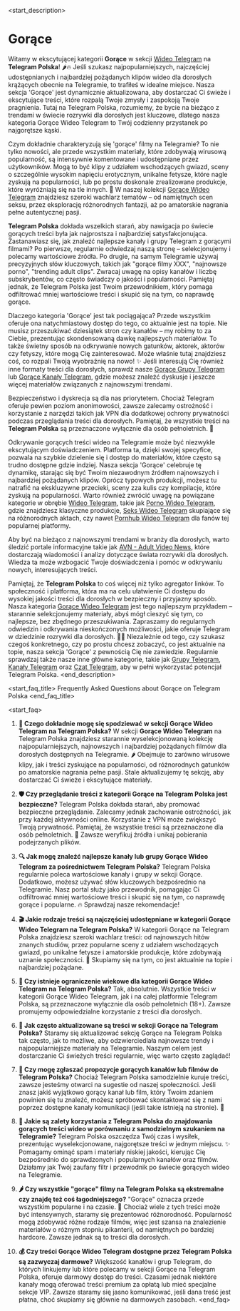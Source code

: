 <start_description>
# Gorące

Witamy w ekscytującej kategorii **Gorące** w sekcji [Wideo Telegram](/wideo/) na **Telegram Polska**! 🌶️🔥 Jeśli szukasz najpopularniejszych, najczęściej udostępnianych i najbardziej pożądanych klipów wideo dla dorosłych krążących obecnie na Telegramie, to trafiłeś w idealne miejsce. Nasza sekcja 'Gorące' jest dynamicznie aktualizowana, aby dostarczać Ci świeże i ekscytujące treści, które rozpalą Twoje zmysły i zaspokoją Twoje pragnienia. Tutaj na Telegram Polska, rozumiemy, że bycie na bieżąco z trendami w świecie rozrywki dla dorosłych jest kluczowe, dlatego nasza kategoria Gorące Wideo Telegram to Twój codzienny przystanek po najgorętsze kąski.

Czym dokładnie charakteryzują się 'gorące' filmy na Telegramie? To nie tylko nowości, ale przede wszystkim materiały, które zdobywają wirusową popularność, są intensywnie komentowane i udostępniane przez użytkowników. Mogą to być klipy z udziałem wschodzących gwiazd, sceny o szczególnie wysokim napięciu erotycznym, unikalne fetysze, które nagle zyskują na popularności, lub po prostu doskonale zrealizowane produkcje, które wyróżniają się na tle innych. 🚀 W naszej kolekcji [Gorące Wideo Telegram](/wideo/gorace/) znajdziesz szeroki wachlarz tematów – od namiętnych scen seksu, przez eksplorację różnorodnych fantazji, aż po amatorskie nagrania pełne autentycznej pasji.

**Telegram Polska** dokłada wszelkich starań, aby nawigacja po świecie gorących treści była jak najprostsza i najbardziej satysfakcjonująca. Zastanawiasz się, jak znaleźć najlepsze kanały i grupy Telegram z gorącymi filmami? Po pierwsze, regularnie odwiedzaj naszą stronę – selekcjonujemy i polecamy wartościowe źródła. Po drugie, na samym Telegramie używaj precyzyjnych słów kluczowych, takich jak "gorące filmy XXX", "najnowsze porno", "trending adult clips". Zwracaj uwagę na opisy kanałów i liczbę subskrybentów, co często świadczy o jakości i popularności. Pamiętaj jednak, że Telegram Polska jest Twoim przewodnikiem, który pomaga odfiltrować mniej wartościowe treści i skupić się na tym, co naprawdę gorące.

Dlaczego kategoria 'Gorące' jest tak pociągająca? Przede wszystkim oferuje ona natychmiastowy dostęp do tego, co aktualnie jest na topie. Nie musisz przeszukiwać dziesiątek stron czy kanałów – my robimy to za Ciebie, prezentując skondensowaną dawkę najlepszych materiałów. To także świetny sposób na odkrywanie nowych gatunków, aktorek, aktorów czy fetyszy, które mogą Cię zainteresować. Może właśnie tutaj znajdziesz coś, co rozpali Twoją wyobraźnię na nowo! ✨ Jeśli interesują Cię również inne formaty treści dla dorosłych, sprawdź nasze [Gorące Grupy Telegram](/grupy/gorace/) lub [Gorące Kanały Telegram](/kanaly/gorace/), gdzie możesz znaleźć dyskusje i jeszcze więcej materiałów związanych z najnowszymi trendami.

Bezpieczeństwo i dyskrecja są dla nas priorytetem. Chociaż Telegram oferuje pewien poziom anonimowości, zawsze zalecamy ostrożność i korzystanie z narzędzi takich jak VPN dla dodatkowej ochrony prywatności podczas przeglądania treści dla dorosłych. Pamiętaj, że wszystkie treści na **Telegram Polska** są przeznaczone wyłącznie dla osób pełnoletnich. 🔞

Odkrywanie gorących treści wideo na Telegramie może być niezwykle ekscytującym doświadczeniem. Platforma ta, dzięki swojej specyfice, pozwala na szybkie dzielenie się i dostęp do materiałów, które często są trudno dostępne gdzie indziej. Nasza sekcja 'Gorące' celebruje tę dynamikę, starając się być Twoim niezawodnym źródłem najnowszych i najbardziej pożądanych klipów. Oprócz typowych produkcji, możesz tu natrafić na ekskluzywne przecieki, sceny zza kulis czy kompilacje, które zyskują na popularności. Warto również zwrócić uwagę na powiązane kategorie w obrębie [Wideo Telegram](/wideo/), takie jak [Porno Wideo Telegram](/wideo/porno/), gdzie znajdziesz klasyczne produkcje, [Seks Wideo Telegram](/wideo/seks/) skupiające się na różnorodnych aktach, czy nawet [Pornhub Wideo Telegram](/wideo/pornhub/) dla fanów tej popularnej platformy.

Aby być na bieżąco z najnowszymi trendami w branży dla dorosłych, warto śledzić portale informacyjne takie jak [AVN - Adult Video News](https://avn.com), które dostarczają wiadomości i analizy dotyczące świata rozrywki dla dorosłych. Wiedza ta może wzbogacić Twoje doświadczenia i pomóc w odkrywaniu nowych, interesujących treści.

Pamiętaj, że **Telegram Polska** to coś więcej niż tylko agregator linków. To społeczność i platforma, która ma na celu ułatwienie Ci dostępu do wysokiej jakości treści dla dorosłych w bezpieczny i przyjazny sposób. Nasza kategoria [Gorące Wideo Telegram](/wideo/gorace/) jest tego najlepszym przykładem – starannie selekcjonujemy materiały, abyś mógł cieszyć się tym, co najlepsze, bez zbędnego przeszukiwania. Zapraszamy do regularnych odwiedzin i odkrywania nieskończonych możliwości, jakie oferuje Telegram w dziedzinie rozrywki dla dorosłych. 🍑🔄 Niezależnie od tego, czy szukasz czegoś konkretnego, czy po prostu chcesz zobaczyć, co jest aktualnie na topie, nasza sekcja 'Gorące' z pewnością Cię nie zawiedzie. Regularnie sprawdzaj także nasze inne główne kategorie, takie jak [Grupy Telegram](/grupy/), [Kanały Telegram](/kanaly/) oraz [Czat Telegram](/czat/), aby w pełni wykorzystać potencjał Telegram Polska.
<end_description>

<start_faq_title>
Frequently Asked Questions about Gorące on Telegram Polska
<end_faq_title>

<start_faq>
1. **🤔 Czego dokładnie mogę się spodziewać w sekcji Gorące Wideo Telegram na Telegram Polska?**
W sekcji **Gorące Wideo Telegram** na Telegram Polska znajdziesz starannie wyselekcjonowaną kolekcję najpopularniejszych, najnowszych i najbardziej pożądanych filmów dla dorosłych dostępnych na Telegramie. 🌶️ Obejmuje to zarówno wirusowe klipy, jak i treści zyskujące na popularności, od różnorodnych gatunków po amatorskie nagrania pełne pasji. Stale aktualizujemy tę sekcję, aby dostarczać Ci świeże i ekscytujące materiały.

2. **🛡️ Czy przeglądanie treści z kategorii Gorące na Telegram Polska jest bezpieczne?**
Telegram Polska dokłada starań, aby promować bezpieczne przeglądanie. Zalecamy jednak zachowanie ostrożności, jak przy każdej aktywności online. Korzystanie z VPN może zwiększyć Twoją prywatność. Pamiętaj, że wszystkie treści są przeznaczone dla osób pełnoletnich. 🔞 Zawsze weryfikuj źródła i unikaj pobierania podejrzanych plików.

3. **🔍 Jak mogę znaleźć najlepsze kanały lub grupy Gorące Wideo Telegram za pośrednictwem Telegram Polska?**
Telegram Polska regularnie poleca wartościowe kanały i grupy w sekcji Gorące. Dodatkowo, możesz używać słów kluczowych bezpośrednio na Telegramie. Nasz portal służy jako przewodnik, pomagając Ci odfiltrować mniej wartościowe treści i skupić się na tym, co naprawdę gorące i popularne. 🔥 Sprawdzaj nasze rekomendacje!

4. **🎬 Jakie rodzaje treści są najczęściej udostępniane w kategorii Gorące Wideo Telegram na Telegram Polska?**
W kategorii Gorące na Telegram Polska znajdziesz szeroki wachlarz treści: od najnowszych hitów znanych studiów, przez popularne sceny z udziałem wschodzących gwiazd, po unikalne fetysze i amatorskie produkcje, które zdobywają uznanie społeczności. 🚀 Skupiamy się na tym, co jest aktualnie na topie i najbardziej pożądane.

5. **🔞 Czy istnieje ograniczenie wiekowe dla kategorii Gorące Wideo Telegram na Telegram Polska?**
Tak, absolutnie. Wszystkie treści w kategorii Gorące Wideo Telegram, jak i na całej platformie Telegram Polska, są przeznaczone wyłącznie dla osób pełnoletnich (18+). Zawsze promujemy odpowiedzialne korzystanie z treści dla dorosłych.

6. **🔄 Jak często aktualizowane są treści w sekcji Gorące na Telegram Polska?**
Staramy się aktualizować sekcję Gorące na Telegram Polska tak często, jak to możliwe, aby odzwierciedlała najnowsze trendy i najpopularniejsze materiały na Telegramie. Naszym celem jest dostarczanie Ci świeżych treści regularnie, więc warto często zaglądać!

7. **🙋 Czy mogę zgłaszać propozycje gorących kanałów lub filmów do Telegram Polska?**
Chociaż Telegram Polska samodzielnie kuruje treści, zawsze jesteśmy otwarci na sugestie od naszej społeczności. Jeśli znasz jakiś wyjątkowo gorący kanał lub film, który Twoim zdaniem powinien się tu znaleźć, możesz spróbować skontaktować się z nami poprzez dostępne kanały komunikacji (jeśli takie istnieją na stronie). 🤔

8. **🌟 Jakie są zalety korzystania z Telegram Polska do znajdowania gorących treści wideo w porównaniu z samodzielnym szukaniem na Telegramie?**
Telegram Polska oszczędza Twój czas i wysiłek, prezentując wyselekcjonowane, najgorętsze treści w jednym miejscu. ✨ Pomagamy ominąć spam i materiały niskiej jakości, kierując Cię bezpośrednio do sprawdzonych i popularnych kanałów oraz filmów. Działamy jak Twój zaufany filtr i przewodnik po świecie gorących wideo na Telegramie.

9. **🌶️ Czy wszystkie "gorące" filmy na Telegram Polska są ekstremalne czy znajdę też coś łagodniejszego?**
"Gorące" oznacza przede wszystkim popularne i na czasie. 🍑 Chociaż wiele z tych treści może być intensywnych, staramy się prezentować różnorodność. Popularność mogą zdobywać różne rodzaje filmów, więc jest szansa na znalezienie materiałów o różnym stopniu pikanterii, od namiętnych po bardziej hardcore. Zawsze jednak są to treści dla dorosłych.

10. **💰 Czy treści Gorące Wideo Telegram dostępne przez Telegram Polska są zazwyczaj darmowe?**
Większość kanałów i grup Telegram, do których linkujemy lub które polecamy w sekcji Gorące na Telegram Polska, oferuje darmowy dostęp do treści. Czasami jednak niektóre kanały mogą oferować treści premium za opłatą lub mieć specjalne sekcje VIP. Zawsze staramy się jasno komunikować, jeśli dana treść jest płatna, choć skupiamy się głównie na darmowych zasobach.
<end_faq>